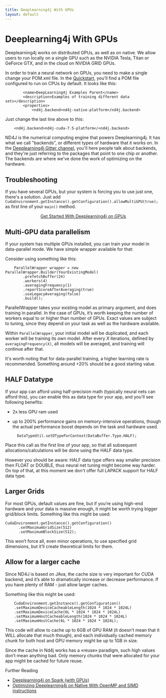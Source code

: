 ```yaml
---
title: Deeplearning4j With GPUs
layout: default
---
```


# Deeplearning4j With GPUs

Deeplearning4j works on distributed GPUs, as well as on native. We allow users to run locally on a single GPU such as the NVIDIA Tesla, Titan or GeForce GTX, and in the cloud on NVIDIA GRID GPUs. 

In order to train a neural network on GPUs, you need to make a single change your POM.xml file. In the [Quickstart](./quickstart), you'll find a POM file configured to run on CPUs by default. It looks like this:

            <name>DeepLearning4j Examples Parent</name>
            <description>Examples of training different data sets</description>
            <properties>
                <nd4j.backend>nd4j-native-platform</nd4j.backend>

Just change the last line above to this:

        <nd4j.backend>nd4j-cuda-7.5-platform</<nd4j.backend>

ND4J is the numerical computing engine that powers Deeplearning4j. It has what we call "backends", or different types of hardware that it works on. In the [Deeplearning4j Gitter channel](https://gitter.im/deeplearning4j/deeplearning4j), you'll here people talk about backends, and they're just referring to the packages that point to one chip or another. The backends are where we've done the work of optimizing on the hardware.

## Troubleshooting

If you have several GPUs, but your system is forcing you to use just one, there's a solution. Just add `CudaEnvironment.getInstance().getConfiguration().allowMultiGPU(true);` as first line of your `main()` method.

<p align="center">
<a href="./quickstart" class="btn btn-custom" onClick="ga('send', 'event', ‘quickstart', 'click');">Get Started With Deeplearning4j on GPUs</a>
</p>


## Multi-GPU data parallelism

If your system has multiple GPUs installed, you can train your model in data-parallel mode. We have simple wrapper available for that:

Consider using something like this:

        ParallelWrapper wrapper = new ParallelWrapper.Builder(YourExistingModel)
            .prefetchBuffer(24)
            .workers(4)
            .averagingFrequency(1)
            .reportScoreAfterAveraging(true)
            .useLegacyAveraging(false)
            .build();

ParallelWrapper takes your existing model as primary argument, and does training in parallel. In the case of GPUs, it’s worth keeping the number of workers equal to or higher than number of GPUs. Exact values are subject to tuning, since they depend on your task as well as the hardware available.

Within `ParallelWrapper`, your initial model will be duplicated, and each worker will be training its own model. After every *X* iterations, defined by `averagingFrequency(X)`, all models will be averaged, and training will continue after that. 

It's worth noting that for data-parallel training, a higher learning rate is recommended. Something around +20% should be a good starting value.

## HALF Datatype

If your app can afford using half-precision math (typically neural nets can afford this), you can enable this as data type for your app, and you'll see following benefits:

* 2x less GPU ram used
* up to 200% performance gains on memory-intensive operations, though the actual performance boost depends on the task and hardware used.

        DataTypeUtil.setDTypeForContext(DataBuffer.Type.HALF);

Place this call as the first line of your app, so that all subsequent allocations/calculations will be done using the HALF data type.

However you should be aware: HALF data type offers way smaller precision then FLOAT or DOUBLE, thus neural net tuning might become way harder.
On top of that, at this moment we don't offer full LAPACK support for HALF data type.

## Larger Grids

For most GPUs, default values are fine, but if you’re using high-end hardware and your data is massive enough, it might be worth trying bigger grid/block limits. Something like this might be used:

    CudaEnvironment.getInstance().getConfiguration()
          .setMaximumGridSize(512)
          .setMaximumBlockSize(512);

This won’t force all, even minor operations, to use specified grid dimensions, but it’ll create theoretical limits for them. 

## Allow for a larger cache

Since ND4J is based on JAva, the cache size is very important for CUDA backend, and it’s able to dramatically increase or decrease performance. If you have plenty of RAM - just allow larger caches.

Something like this might be used:

        CudaEnvironment.getInstance().getConfiguration()
        .setMaximumDeviceCacheableLength(1024 * 1024 * 1024L)
        .setMaximumDeviceCache(6L * 1024 * 1024 * 1024L)
        .setMaximumHostCacheableLength(1024 * 1024 * 1024L)
        .setMaximumHostCache(6L * 1024 * 1024 * 1024L);

This code will allow to cache up to 6GB of GPU RAM (it doesn’t mean that it WILL allocate that much though), and each individually cached memory chunk for both host and GPU memory might be up to 1GB in size. 

Since the cache in Nd4j works has a «reuse» paradigm, such high values don’t mean anything bad. Only memory chunks that were allocated for your app might be cached for future reuse.

Further Reading

* [Deeplearning4j on Spark (with GPUs)](./spark)
* [Optimizing Deeplearning4j on Native With OpenMP and SIMD instructions](./native)
